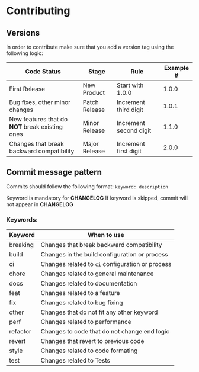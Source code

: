 # Contributing

## Versions
In order to contribute make sure that you add a version tag using the following logic:

| Code Status | Stage | Rule | Example # |
| --- | --- | --- | --- |
| First Release | New Product | Start with 1.0.0 | 1.0.0 |
| Bug fixes, other minor changes | Patch Release | Increment third digit | 1.0.1 |
| New features that do **NOT** break existing ones | Minor Release | Increment second digit | 1.1.0 |
| Changes that break backward compatibility | Major Release | Increment first digit | 2.0.0 |

## Commit message pattern

Commits should follow the following format:
`keyword: description`

Keyword is mandatory for **CHANGELOG**
If keyword is skipped, commit will not appear in **CHANGELOG**

### Keywords:

| Keyword | When to use |
| --- | --- |
| breaking | Changes that break backward compatibility |
| build | Changes in the build configuration or process |
| ci | Changes related to `ci` configuration or process |
| chore | Changes related to general maintenance |
| docs | Changes related to documentation |
| feat | Changes related to a feature|
| fix | Changes related to bug fixing |
| other | Changes that do not fit any other keyword |
| perf | Changes related to performance |
| refactor | Changes to code that do not change end logic |
| revert | Changes that revert to previous code |
| style | Changes related to code formating|
| test | Changes related to Tests |
